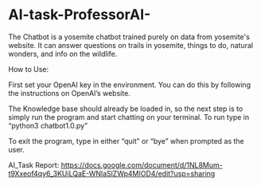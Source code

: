 # AI-task-ProfessorAI-

The Chatbot is a yosemite chatbot trained purely on data from yosemite's website. It can answer questions on trails in yosemite, things to do, natural wonders, and info on the wildlife. 

How to Use: 

First set your OpenAI key in the environment. You can do this by following the instructions on OpenAI’s website. 

The Knowledge base should already be loaded in, so the next step is to simply run the program and start chatting on your terminal. To run type in “python3 chatbot1.0.py”

To exit the program, type in either “quit” or “bye” when prompted as the user. 

AI_Task Report: https://docs.google.com/document/d/1NL8Mum-t9Xxeof4qy6_3KUiLQaE-WNlaSlZWp4MIOD4/edit?usp=sharing



